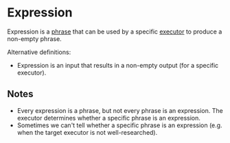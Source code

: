 # Expression

Expression is a [phrase](Phrase.md) that can be used by a specific [executor](Executor.md) to produce a non-empty phrase.

Alternative definitions:

* Expression is an input that results in a non-empty output (for a specific executor).

## Notes

* Every expression is a phrase, but not every phrase is an expression. The executor determines whether a specific phrase is an expression.
* Sometimes we can't tell whether a specific phrase is an expression (e.g. when the target executor is not well-researched).
